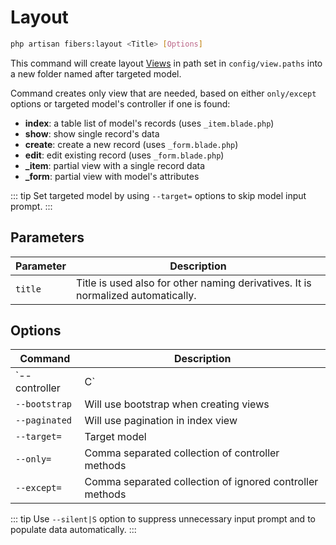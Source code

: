 # Layout

```bash
php artisan fibers:layout <Title> [Options]
```

This command will create layout [Views](https://laravel.com/docs/views) in path set in `config/view.paths` into a new folder named after targeted model.  

Command creates only view that are needed, based on either `only/except` options or targeted model's controller if one is found:
* **index**: a table list of model's records (uses `_item.blade.php`)
* **show**: show single record's data
* **create**: create a new record (uses `_form.blade.php`)
* **edit**: edit existing record (uses `_form.blade.php`)
* **_item**: partial view with a single record data
* **_form**: partial view with model's attributes

::: tip
Set targeted model by using `--target=` options to skip model input prompt.
:::

## Parameters
| Parameter | Description |
| --- | --- |
| `title` | Title is used also for other naming derivatives. It is normalized automatically. |

## Options
| Command | Description |
| --- | --- |
| `--controller|C` | Will create controller as well |
| `--bootstrap` | Will use bootstrap when creating views |
| `--paginated` | Will use pagination in index view |
| `--target=` | Target model |
| `--only=` | Comma separated collection of controller methods |
| `--except=` | Comma separated collection of ignored controller methods |

::: tip
Use `--silent|S` option to suppress unnecessary input prompt and to populate data automatically.
:::

